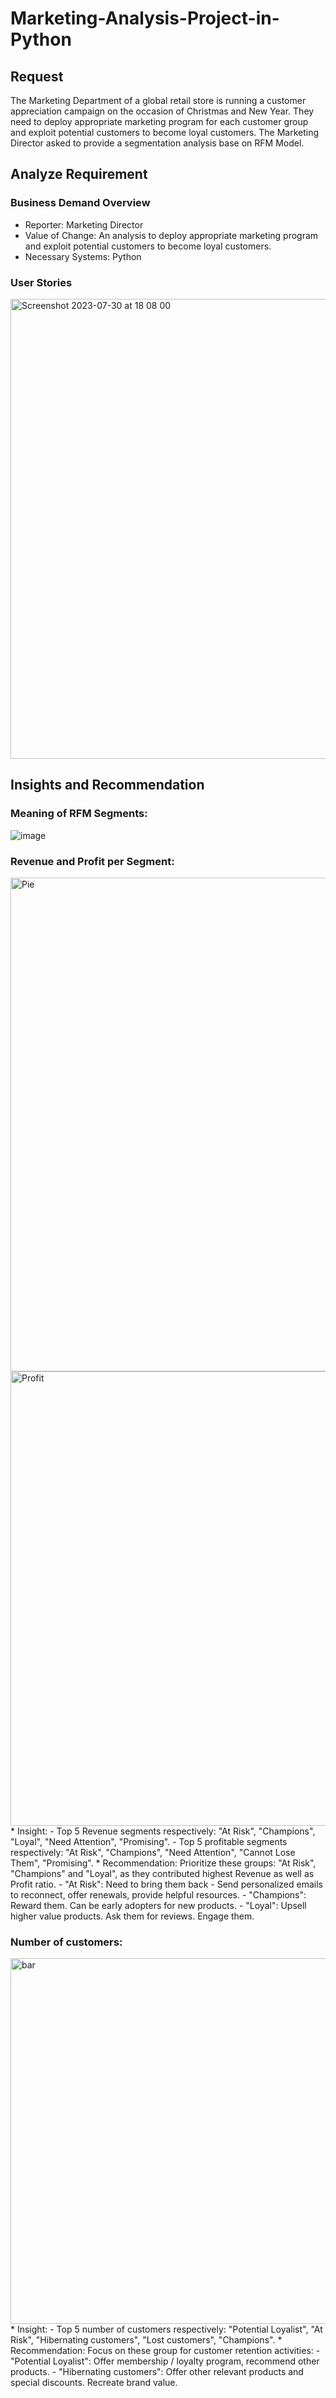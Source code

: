 # Marketing-Analysis-Project-in-Python

## Request
The Marketing Department of a global retail store is running a customer appreciation campaign on the occasion of Christmas and New Year. They need to deploy appropriate marketing program for each customer group and exploit potential customers to become loyal customers.
The Marketing Director asked to provide a segmentation analysis base on RFM Model. 


## Analyze Requirement 

### Business Demand Overview
* Reporter: Marketing Director
* Value of Change: An analysis to deploy appropriate marketing program and exploit potential customers to become loyal customers.
* Necessary Systems: Python

### User Stories
<img width="736" alt="Screenshot 2023-07-30 at 18 08 00" src="https://github.com/ChloeM1515/Sales-Management-Project-in-PowerBI/assets/130263988/7ebbf480-48c3-4462-9ba4-9ecaea22cdb6">


## Insights and Recommendation

### Meaning of RFM Segments:
![image](https://github.com/ChloeM1515/Marketing-Analysis-Project-in-Python/assets/130263988/04e74d97-a5be-430b-a978-df07eab45dbd)
### Revenue and Profit per Segment: 
<img width="790" alt="Pie" src="https://github.com/ChloeM1515/Marketing-Analysis-Project-in-Python/assets/130263988/c1679b89-e341-4e2a-83d3-671691cc5bc9">
<img width="727" alt="Profit" src="https://github.com/ChloeM1515/Marketing-Analysis-Project-in-Python/assets/130263988/bd108390-6c1c-4923-a6fc-d0fb586ecf18">
* Insight: 
- Top 5 Revenue segments respectively: "At Risk", "Champions", "Loyal", "Need Attention", "Promising".
- Top 5 profitable segments respectively: "At Risk", "Champions",  "Need Attention", "Cannot Lose Them", "Promising".
* Recommendation: Prioritize these groups: "At Risk", "Champions" and "Loyal", as they contributed highest Revenue as well as Profit ratio.
- "At Risk": Need to bring them back - Send personalized emails to reconnect, offer renewals, provide helpful resources. 
- "Champions": Reward them. Can be early adopters for new products.
- "Loyal": Upsell higher value products. Ask them for reviews. Engage them.

### Number of customers: 
<img width="585" alt="bar" src="https://github.com/ChloeM1515/Marketing-Analysis-Project-in-Python/assets/130263988/07fd34ea-012c-4d21-b719-76ec1774778f">
* Insight: 
- Top 5 number of customers respectively: "Potential Loyalist", "At Risk", "Hibernating customers", "Lost customers", "Champions". 
* Recommendation: Focus on these group for customer retention activities:
- "Potential Loyalist": Offer membership / loyalty program, recommend other products.
- "Hibernating customers": Offer other relevant products and special discounts. Recreate brand value.

